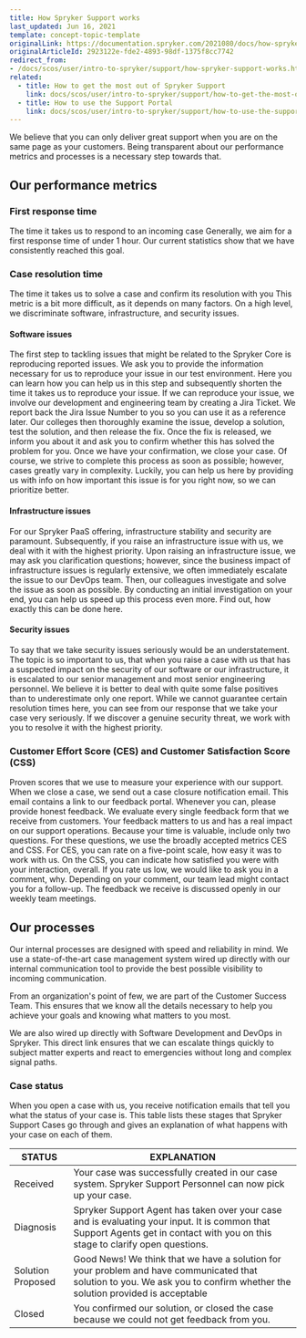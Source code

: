 ```yaml
---
title: How Spryker Support works
last_updated: Jun 16, 2021
template: concept-topic-template
originalLink: https://documentation.spryker.com/2021080/docs/how-spryker-support-works-1
originalArticleId: 2923122e-fde2-4893-98df-1375f8cc7742
redirect_from:
- /docs/scos/user/intro-to-spryker/support/how-spryker-support-works.html
related:
  - title: How to get the most out of Spryker Support
    link: docs/scos/user/intro-to-spryker/support/how-to-get-the-most-out-of-spryker-support.html
  - title: How to use the Support Portal
    link: docs/scos/user/intro-to-spryker/support/how-to-use-the-support-portal.html
---
```


We believe that you can only deliver great support when you are on the same page as your customers. Being transparent about our performance metrics and processes is a necessary step towards that.

## Our performance metrics

<!--
![image.png](https://cdn.document360.io/9fafa0d5-d76f-40c5-8b02-ab9515d3e879/Images/Documentation/image%28130%29.png)

*picture by [@goumbik](https://www.pexels.com/@goumbik)*
-->

### First response time

The time it takes us to respond to an incoming case
Generally, we aim for a first response time of under 1 hour. Our current statistics show that we have consistently reached this goal.

### Case resolution time

The time it takes us to solve a case and confirm its resolution with you
This metric is a bit more difficult, as it depends on many factors. On a high level, we discriminate software, infrastructure, and security issues.

#### Software issues

The first step to tackling issues that might be related to the Spryker Core is reproducing reported issues. We ask you to provide the information necessary for us to reproduce your issue in our test environment. Here you can learn how you can help us in this step and subsequently shorten the time it takes us to reproduce your issue. If we can reproduce your issue, we involve our development and engineering team by creating a Jira Ticket. We report back the Jira Issue Number to you so you can use it as a reference later. Our colleges then thoroughly examine the issue, develop a solution, test the solution, and then release the fix. Once the fix is released, we inform you about it and ask you to confirm whether this has solved the problem for you. Once we have your confirmation, we close your case.
Of course, we strive to complete this process as soon as possible; however, cases greatly vary in complexity. Luckily, you can help us here by providing us with info on how important this issue is for you right now, so we can prioritize better.

#### Infrastructure issues

For our Spryker PaaS offering, infrastructure stability and security are paramount. Subsequently, if you raise an infrastructure issue with us, we deal with it with the highest priority. Upon raising an infrastructure issue, we may ask you clarification questions; however, since the business impact of infrastructure issues is regularly extensive, we often immediately escalate the issue to our DevOps team. Then, our colleagues investigate and solve the issue as soon as possible.
By conducting an initial investigation on your end, you can help us speed up this process even more. Find out, how exactly this can be done here.

#### Security issues

To say that we take security issues seriously would be an understatement. The topic is so important to us, that when you raise a case with us that has a suspected impact on the security of our software or our infrastructure, it is escalated to our senior management and most senior engineering personnel. We believe it is better to deal with quite some false positives than to underestimate only one report. While we cannot guarantee certain resolution times here, you can see from our response that we take your case very seriously. If we discover a genuine security threat, we work with you to resolve it with the highest priority.

### Customer Effort Score (CES) and Customer Satisfaction Score (CSS)
Proven scores that we use to measure your experience with our support.
When we close a case, we send out a case closure notification email. This email contains a link to our feedback portal. Whenever you can, please provide honest feedback. We evaluate every single feedback form that we receive from customers. Your feedback matters to us and has a real impact on our support operations.
Because your time is valuable, include only two questions. For these questions, we use the broadly accepted metrics CES and CSS. For CES, you can rate on a five-point scale, how easy it was to work with us. On the CSS, you can indicate how satisfied you were with your interaction, overall.
If you rate us low, we would like to ask you in a comment, why. Depending on your comment, our team lead might contact you for a follow-up. The feedback we receive is discussed openly in our weekly team meetings.

## Our processes

<!--
![image.png](https://cdn.document360.io/9fafa0d5-d76f-40c5-8b02-ab9515d3e879/Images/Documentation/image%28131%29.png)

-->

Our internal processes are designed with speed and reliability in mind. We use a state-of-the-art case management system wired up directly with our internal communication tool to provide the best possible visibility to incoming communication.

From an organization's point of few, we are part of the Customer Success Team. This ensures that we know all the details necessary to help you achieve your goals and knowing what matters to you most.

We are also wired up directly with Software Development and DevOps in Spryker. This direct link ensures that we can escalate things quickly to subject matter experts and react to emergencies without long and complex signal paths.

### Case status
When you open a case with us, you receive notification emails that tell you what the status of your case is.
This table lists these stages that Spryker Support Cases go through and gives an explanation of what happens with your case on each of them.

| STATUS | EXPLANATION |
| --- | --- |
| Received | Your case was successfully created in our case system. Spryker Support Personnel can now pick up your case. |
| Diagnosis | Spryker Support Agent has taken over your case and is evaluating your input. It is common that Support Agents get in contact with you on this stage to clarify open questions. |
| Solution Proposed | Good News! We think that we have a solution for your problem and have communicated that solution to you. We ask you to confirm whether the solution provided is acceptable |
| Closed | You confirmed our solution, or closed the case because we could not get feedback from you.
